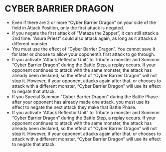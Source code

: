 # CYBER BARRIER DRAGON

*   Even if there are 2 or more “Cyber Barrier Dragon” on your side of the field in Attack Position, only the first attack is negated.
*   If you negate the first attack of “Mataza the Zapper”, it can still attack a 2nd time. “Asura Priest” could also attack again, as long as it attacks a different monster.
*   You must use the effect of “Cyber Barrier Dragon”. You cannot save it for later or choose to allow your opponent’s first attack to go through.
*   If you activate “Attack Reflector Unit” to Tribute a monster and Summon “Cyber Barrier Dragon” during the Battle Step, a replay occurs. If your opponent continues to attack with the same monster, the attack has already been declared, so the effect of “Cyber Barrier Dragon” will not stop it. However, if your opponent attacks again after that, or chooses to attack with a different monster, “Cyber Barrier Dragon” will use its effect to negate that attack.
*   If you Special Summon "Cyber Barrier Dragon" during the Battle Phase after your opponent has already made one attack, you must use its effect to negate the next attack they make that Battle Phase.
*   If you activate “Attack Reflector Unit” to Tribute a monster and Summon “Cyber Barrier Dragon” during the Battle Step, a replay occurs. If your opponent continues to attack with the same monster, the attack has already been declared, so the effect of “Cyber Barrier Dragon” will not stop it. However, if your opponent attacks again after that, or chooses to attack with a different monster, “Cyber Barrier Dragon” will use its effect to negate that attack.
